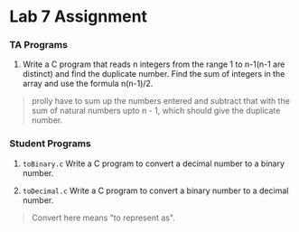 # Lab 7 Assignment

### TA Programs 

1. Write a C program that reads n integers from the range 
   1 to n-1(n-1 are distinct) and find the duplicate number.
   Find the sum of integers in the array and use the 
   formula n(n-1)/2.

> prolly have to sum up the numbers entered and subtract 
> that with the sum of natural numbers upto n - 1, which 
> should give the duplicate number.

### Student Programs

1. `toBinary.c`
   Write a C program to convert a decimal number to a binary number.

2. `toDecimal.c`
   Write a C program to convert a binary number to a decimal number.

> Convert here means "to represent as".

